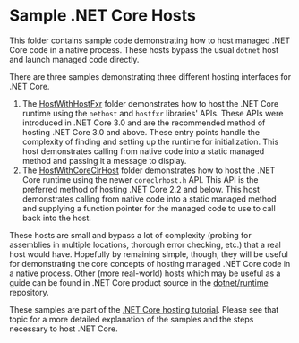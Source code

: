 # Sample .NET Core Hosts

This folder contains sample code demonstrating how to host managed .NET Core code in a native process. These hosts bypass the usual `dotnet` host and launch managed code directly.

There are three samples demonstrating three different hosting interfaces for .NET Core.

1. The [HostWithHostFxr](HostWithHostFxr) folder demonstrates how to host the .NET Core runtime using the `nethost` and `hostfxr` libraries' APIs. These APIs were introduced in .NET Core 3.0 and are the recommended method of hosting .NET Core 3.0 and above. These entry points handle the complexity of finding and setting up the runtime for initialization. This host demonstrates calling from native code into a static managed method and passing it a message to display.
1. The [HostWithCoreClrHost](HostWithCoreClrHost) folder demonstrates how to host the .NET Core runtime using the newer `coreclrhost.h` API. This API is the preferred method of hosting .NET Core 2.2 and below. This host demonstrates calling from native code into a static managed method and supplying a function pointer for the managed code to use to call back into the host.

These hosts are small and bypass a lot of complexity (probing for assemblies in multiple locations, thorough error checking, etc.) that a real host would have. Hopefully by remaining simple, though, they will be useful for demonstrating the core concepts of hosting managed .NET Core code in a native process. Other (more real-world) hosts which may be useful as a guide can be found in .NET Core product source in the [dotnet/runtime](https://github.com/dotnet/runtime/tree/master/src/coreclr/src/hosts) repository.

These samples are part of the [.NET Core hosting tutorial](https://docs.microsoft.com/dotnet/core/tutorials/netcore-hosting). Please see that topic for a more detailed explanation of the samples and the steps necessary to host .NET Core.
